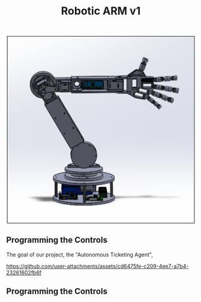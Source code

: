 <div id="top"></div>
<h1 align="center">Robotic ARM v1</h1>
<br />
<div align="center">

</p>
<img src="images\robotCAD(1).png?" width="500" height="500">
</div>

## Programming the Controls

The goal of our project, the "Autonomous Ticketing Agent",

https://github.com/user-attachments/assets/cd6475fe-c209-4ee7-a7b4-23261602fb6f

## Programming the Controls


